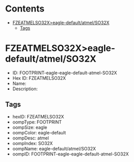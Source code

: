 



Contents
========

* [FZEATMELSO32X>eagle-default/atmel/SO32X](#fzeatmelso32xeagle-defaultatmelso32x)
	* [Tags](#tags)

# FZEATMELSO32X>eagle-default/atmel/SO32X

- ID: FOOTPRINT-eagle-eagle-default-atmel-SO32X
- Hex ID: FZEATMELSO32X
- Name: 
- Description: 

## Tags

- hexID: FZEATMELSO32X
- oompType: FOOTPRINT
- oompSize: eagle
- oompColor: eagle-default
- oompDesc: atmel
- oompIndex: SO32X
- oompName: eagle-default/atmel/SO32X
- oompID: FOOTPRINT-eagle-eagle-default-atmel-SO32X
